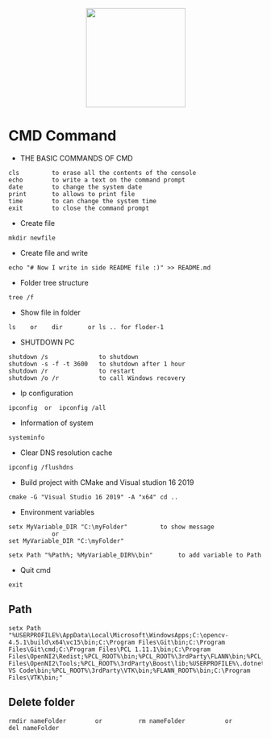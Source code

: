 <p align="center">
  <img width="197" height="197" src="https://icon-library.com/images/command-line-icon/command-line-icon-16.jpg">
</p>

# CMD Command

* THE BASIC COMMANDS OF CMD
````
cls         to erase all the contents of the console
echo        to write a text on the command prompt
date        to change the system date
print       to allows to print file
time        to can change the system time
exit        to close the command prompt
````


* Create file
````
mkdir newfile
````
* Create file and write 
````
echo "# Now I write in side README file :)" >> README.md
````

* Folder tree structure
````
tree /f
````

* Show file in folder 
````
ls    or    dir       or ls .. for floder-1
````

* SHUTDOWN PC
````
shutdown /s              to shutdown
shutdown -s -f -t 3600   to shutdown after 1 hour
shutdown /r              to restart
shutdown /o /r           to call Windows recovery
````

* Ip configuration
````
ipconfig  or  ipconfig /all
````

* Information of  system
````
systeminfo
````

* Clear DNS resolution cache 
````
ipconfig /flushdns
````

* Build project with CMake and Visual studion 16 2019
````
cmake -G "Visual Studio 16 2019" -A "x64" cd ..
````

* Environment variables
```
setx MyVariable_DIR "C:\myFolder"         to show message 
            or
set MyVariable_DIR "C:\myFolder"

setx Path "%Path%; %MyVariable_DIR%\bin"       to add variable to Path 
```


* Quit cmd
````
exit
````


## Path
```
setx Path "%USERPROFILE%\AppData\Local\Microsoft\WindowsApps;C:\opencv-4.5.1\build\x64\vc15\bin;C:\Program Files\Git\bin;C:\Program Files\Git\cmd;C:\Program Files\PCL 1.11.1\bin;C:\Program Files\OpenNI2\Redist;%PCL_ROOT%\bin;%PCL_ROOT%\3rdParty\FLANN\bin;%PCL_ROOT%\3rdParty\Qhull\bin;%OPENNI2_REDIST64%;C:\Program Files\OpenNI2\Tools;%PCL_ROOT%\3rdParty\Boost\lib;%USERPROFILE%\.dotnet\tools;C:\Utilisateurs\qannaf.as\AppData\Local\Programs\Microsoft VS Code\bin;%PCL_ROOT%\3rdParty\VTK\bin;%FLANN_ROOT%\bin;C:\Program Files\VTK\bin;"
```

## Delete folder
```
rmdir nameFolder        or          rm nameFolder           or          del nameFolder
```
